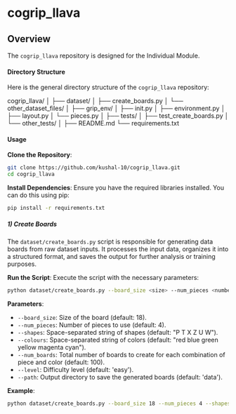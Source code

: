 # cogrip_llava

## Overview
The `cogrip_llava` repository is designed for the Individual Module.

#### Directory Structure
Here is the general directory structure of the `cogrip_llava` repository:

cogrip_llava/
│
├── dataset/
│ ├── create_boards.py
│ └── other_dataset_files/
│
├── grip_env/
│ ├── init.py
│ ├── environment.py
│ ├── layout.py
│ └── pieces.py
│
├── tests/
│ ├── test_create_boards.py
│ └── other_tests/
│
├── README.md
└── requirements.txt

#### Usage
**Clone the Repository**:
   ```bash
   git clone https://github.com/kushal-10/cogrip_llava.git
   cd cogrip_llava
   ```

**Install Dependencies**:
   Ensure you have the required libraries installed. You can do this using pip:
   ```bash
   pip install -r requirements.txt
   ```

##### 1) Create Boards
The `dataset/create_boards.py` script is responsible for generating data boards from raw dataset inputs. It processes the input data, organizes it into a structured format, and saves the output for further analysis or training purposes.

**Run the Script**:
   Execute the script with the necessary parameters:
   ```bash
   python dataset/create_boards.py --board_size <size> --num_pieces <number> --shapes <shapes> --colours <colours> --num_boards <number> --level <difficulty> --path <output_path>
   ```

**Parameters**:
- `--board_size`: Size of the board (default: 18).
- `--num_pieces`: Number of pieces to use (default: 4).
- `--shapes`: Space-separated string of shapes (default: "P T X Z U W").
- `--colours`: Space-separated string of colors (default: "red blue green yellow magenta cyan").
- `--num_boards`: Total number of boards to create for each combination of piece and color (default: 100).
- `--level`: Difficulty level (default: 'easy').
- `--path`: Output directory to save the generated boards (default: 'data').

**Example**:
   ```bash
   python dataset/create_boards.py --board_size 18 --num_pieces 4 --shapes "P T X Z U W" --colours "red blue green yellow magenta cyan" --num_boards 100 --level 'easy' --path 'data'
   ```



